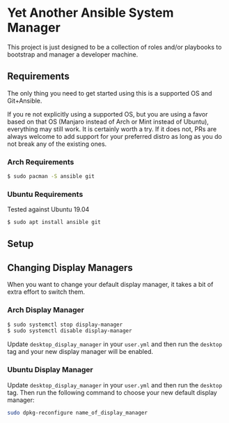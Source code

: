 # Yet Another Ansible System Manager

This project is just designed to be a collection of roles and/or playbooks to
bootstrap and manager a developer machine.

## Requirements

The only thing you need to get started using this is a supported OS and
Git+Ansible.

If you re not explicitly using a supported OS, but you are using a favor based
on that OS (Manjaro instead of Arch or Mint instead of Ubuntu), everything may
still work. It is certainly worth a try. If it does not, PRs are always
welcome to add support for your preferred distro as long as you do not break
any of the existing ones.

### Arch Requirements

```bash
$ sudo pacman -S ansible git
```

### Ubuntu Requirements

Tested against Ubuntu 19.04

```bash
$ sudo apt install ansible git
```

## Setup

## Changing Display Managers

When you want to change your default display manager, it takes a bit of extra
effort to switch them.

### Arch Display Manager

```bash
$ sudo systemctl stop display-manager
$ sudo systemctl disable display-manager
```

Update `desktop_display_manager` in your `user.yml` and then run the
`desktop` tag and your new display manager will be enabled.

### Ubuntu Display Manager

Update `desktop_display_manager` in your `user.yml` and then run the
`desktop` tag. Then run the following command to choose your new default
display manager:

```bash
sudo dpkg-reconfigure name_of_display_manager
```
